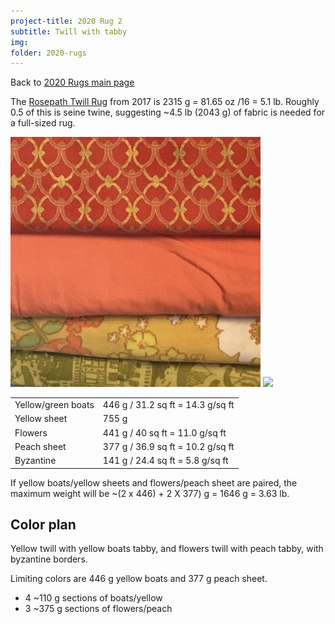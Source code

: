 ```yaml
---
project-title: 2020 Rug 2
subtitle: Twill with tabby
img: 
folder: 2020-rugs
---
```


Back to [2020 Rugs main page](2020-rugs.html)

The [Rosepath Twill Rug](../rosepath-twill/rosepath-twill.html) from 2017 is 2315 g = 81.65 oz /16 = 5.1 lb. Roughly 0.5 of this is seine twine, suggesting ~4.5 lb (2043 g) of fabric is needed for a full-sized rug.

![](img/IMG_1041.jpg) ![](IMG_1041-bw.jpg)

<table>
	<tr><td>Yellow/green boats</td><td>446 g / 31.2 sq ft = 14.3 g/sq ft</td></tr>
	<tr><td>Yellow sheet</td><td>755 g</td></tr>
	<tr><td>Flowers</td><td>441 g / 40 sq ft = 11.0 g/sq ft</td></tr>
	<tr><td>Peach sheet</td><td>377 g / 36.9 sq ft = 10.2 g/sq ft</td></tr>
	<tr><td>Byzantine</td><td>141 g / 24.4 sq ft = 5.8 g/sq ft</td></tr>
</table>

If yellow boats/yellow sheets and flowers/peach sheet are paired, the maximum weight will be ~(2 x 446) + 2 X 377) g = 1646 g = 3.63 lb.

## Color plan
Yellow twill with yellow boats tabby, and flowers twill with peach tabby, with byzantine borders.

Limiting colors are 446 g yellow boats and 377 g peach sheet.
* 4 ~110 g sections of boats/yellow
* 3 ~375 g sections of flowers/peach